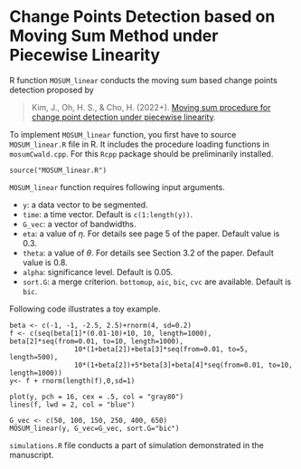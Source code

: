# Change Points Detection based on Moving Sum Method under Piecewise Linearity

R function `MOSUM_linear` conducts the moving sum based change points detection proposed by 
> Kim, J., Oh, H. S., & Cho, H. (2022+). <a href = "https://arxiv.org/abs/2208.04900">Moving sum procedure for change point detection under piecewise linearity</a>. 

To implement `MOSUM_linear` function, you first have to source `MOSUM_linear.R` file in R. It includes the procedure loading functions in `mosumCwald.cpp`. For this `Rcpp` package should be preliminarily installed.
```{r}
source("MOSUM_linear.R")
```

`MOSUM_linear` function requires following input arguments. 

- `y`: a data vector to be segmented.
- `time`: a time vector. Default is `c(1:length(y))`.
- `G_vec`: a vector of bandwidths.
- `eta`: a value of $\eta$. For details see page 5 of the paper. Default value is 0.3.
- `theta`: a value of $\theta$. For details see Section 3.2 of the paper. Default value is 0.8.
- `alpha`: significance level. Default is 0.05.
- `sort.G`: a merge criterion. `bottomup`, `aic`, `bic`, `cvc` are available. Default is `bic`. 

Following code illustrates a toy example. 

```{r}
beta <- c(-1, -1, -2.5, 2.5)+rnorm(4, sd=0.2)
f <- c(seq(beta[1]*(0.01-10)+10, 10, length=1000), beta[2]*seq(from=0.01, to=10, length=1000), 
                10*(1+beta[2])+beta[3]*seq(from=0.01, to=5, length=500), 
                10*(1+beta[2])+5*beta[3]+beta[4]*seq(from=0.01, to=10, length=1000))
y<- f + rnorm(length(f),0,sd=1)

plot(y, pch = 16, cex = .5, col = "gray80")
lines(f, lwd = 2, col = "blue")

G_vec <- c(50, 100, 150, 250, 400, 650)
MOSUM_linear(y, G_vec=G_vec, sort.G="bic")
```

`simulations.R` file conducts a part of simulation demonstrated in the manuscript. 
